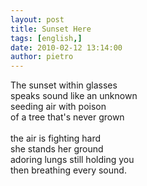 ```yaml
---
layout: post
title: Sunset Here
tags: [english,]
date: 2010-02-12 13:14:00
author: pietro
---
```

The sunset within glasses<br/>speaks sound like an unknown<br/>seeding air with poison<br/>of a tree that's never grown<br/><br/>the air is fighting hard<br/>she stands her ground<br/>adoring lungs still holding you<br/>then breathing every sound.
